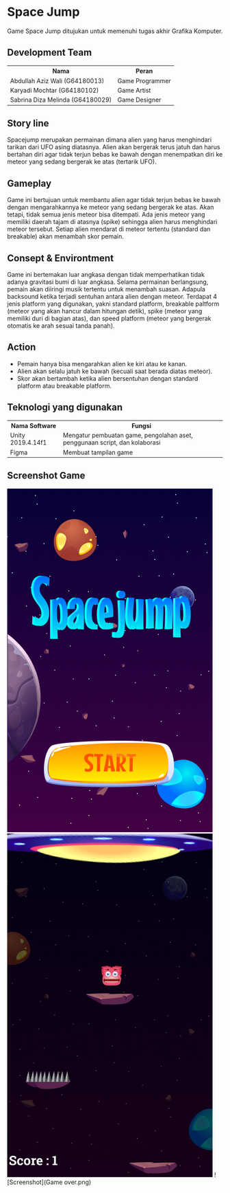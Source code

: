 # Space Jump
Game Space Jump ditujukan untuk memenuhi tugas akhir Grafika Komputer.

## Development Team
<table>
  <th>
    Nama
  </th>
  <th>
    Peran
  </th>
  <tr>
    <td>
      Abdullah Aziz Wali (G64180013)
    </td>
    <td>
      Game Programmer
    </td>
  </tr>
  <tr>
    <td>
      Karyadi Mochtar (G64180102)
    </td>
    <td>
      Game Artist
    </td>
  </tr>
  <tr>
    <td>
      Sabrina Diza Melinda (G64180029)
    </td>
    <td>
      Game Designer
    </td>
  </tr>
</table>

## Story line
Spacejump merupakan permainan dimana alien yang harus menghindari tarikan dari UFO asing diatasnya. Alien akan bergerak terus jatuh dan harus bertahan diri agar tidak terjun bebas ke bawah dengan menempatkan diri ke meteor yang sedang bergerak ke atas (tertarik UFO).

## Gameplay
Game ini bertujuan untuk membantu alien agar tidak terjun bebas ke bawah dengan mengarahkannya ke meteor yang sedang bergerak ke atas. Akan tetapi, tidak semua jenis meteor bisa ditempati. Ada jenis meteor yang memiliki daerah tajam di atasnya (spike) sehingga alien harus menghindari meteor tersebut. Setiap alien mendarat di meteor tertentu (standard dan breakable) akan menambah skor pemain.

## Consept & Environtment
Game ini bertemakan luar angkasa dengan tidak memperhatikan tidak adanya gravitasi bumi di luar angkasa. Selama permainan berlangsung, pemain akan diiringi musik tertentu untuk menambah suasan. Adapula backsound ketika terjadi sentuhan antara alien dengan meteor. Terdapat 4 jenis platform yang digunakan, yakni standard platform, breakable paltform (meteor yang akan hancur dalam hitungan detik), spike (meteor yang memiliki duri di bagian atas), dan speed platform (meteor yang bergerak otomatis ke arah sesuai tanda panah). 

## Action
- Pemain hanya bisa mengarahkan alien ke kiri atau ke kanan.
- Alien akan selalu jatuh ke bawah (kecuali saat berada diatas meteor).
- Skor akan bertambah ketika alien bersentuhan dengan standard platform atau breakable platform.

## Teknologi yang digunakan
<table>
  <th>
    Nama Software
  </th>
  <th>
    Fungsi
  </th>
  <tr>
    <td>
      Unity 2019.4.14f1
    </td>
    <td>
      Mengatur pembuatan game, pengolahan aset, penggunaan script, dan kolaborasi
    </td>
  </tr>
  <tr>
    <td>
      Figma
    </td>
    <td>
      Membuat tampilan game
    </td>
</table>

## Screenshot Game
![Screenshot](Opening.png)
![Screenshot](Preview.png)
![Screenshot](Game over.png)
